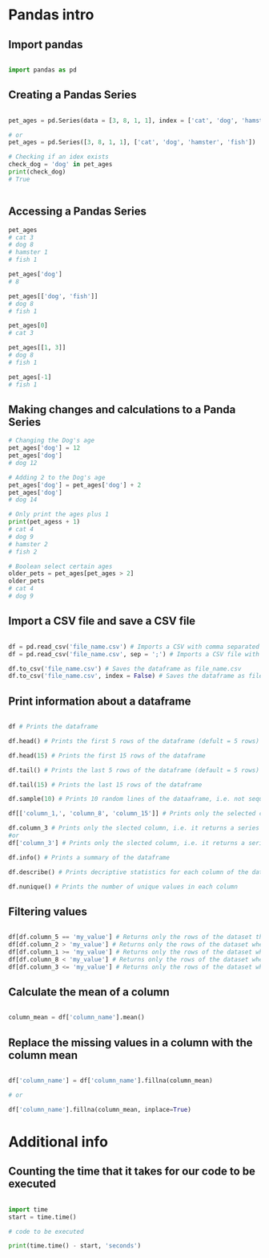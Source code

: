 # Pandas intro

## Import pandas

```python

import pandas as pd 

```

## Creating a Pandas Series
```python

pet_ages = pd.Series(data = [3, 8, 1, 1], index = ['cat', 'dog', 'hamster', 'fish'])

# or 
pet_ages = pd.Series([3, 8, 1, 1], ['cat', 'dog', 'hamster', 'fish'])

# Checking if an idex exists
check_dog = 'dog' in pet_ages
print(check_dog)
# True



```

## Accessing a Pandas Series
```python
pet_ages
# cat 3 
# dog 8
# hamster 1
# fish 1

pet_ages['dog']
# 8

pet_ages[['dog', 'fish']]
# dog 8
# fish 1

pet_ages[0]
# cat 3

pet_ages[[1, 3]]
# dog 8
# fish 1

pet_ages[-1]
# fish 1

```

## Making changes and calculations to a Panda Series
```python
# Changing the Dog's age
pet_ages['dog'] = 12
pet_ages['dog']
# dog 12

# Adding 2 to the Dog's age
pet_ages['dog'] = pet_ages['dog'] + 2
pet_ages['dog']
# dog 14

# Only print the ages plus 1
print(pet_agess + 1)
# cat 4
# dog 9
# hamster 2
# fish 2

# Boolean select certain ages
older_pets = pet_ages[pet_ages > 2]
older_pets
# cat 4
# dog 9

```


## Import a CSV file and save a CSV file

```python

df = pd.read_csv('file_name.csv') # Imports a CSV with comma separated values (default = comma)
df = pd.read_csv('file_name.csv', sep = ';') # Imports a CSV file with semicolon separated values

df.to_csv('file_name.csv') # Saves the dataframe as file_name.csv
df.to_csv('file_name.csv', index = False) # Saves the dataframe as file_name.csv without the index

```

## Print information about a dataframe

```python

df # Prints the dataframe

df.head() # Prints the first 5 rows of the dataframe (defult = 5 rows)

df.head(15) # Prints the first 15 rows of the dataframe

df.tail() # Prints the last 5 rows of the dataframe (default = 5 rows)

df.tail(15) # Prints the last 15 rows of the dataframe

df.sample(10) # Prints 10 random lines of the dataaframe, i.e. not sequensial

df[['column_1,', 'column_8', 'column_15']] # Prints only the selected columns

df.column_3 # Prints only the slected column, i.e. it returns a series
#or
df['column_3'] # Prints only the slected column, i.e. it returns a series

df.info() # Prints a summary of the dataframe

df.describe() # Prints decriptive statistics for each column of the dataframe

df.nunique() # Prints the number of unique values in each column

```

## Filtering values

```python

df[df.column_5 == 'my_value'] # Returns only the rows of the dataset that have the value 'my_value' in column_5
df[df.column_2 > 'my_value'] # Returns only the rows of the dataset where column_2 is greater than 'my_value'
df[df.column_1 >= 'my_value'] # Returns only the rows of the dataset where column_1 is greater than or equal to 'my_value'
df[df.column_8 < 'my_value'] # Returns only the rows of the dataset where column_8 is less than 'my_value'
df[df.column_3 <= 'my_value'] # Returns only the rows of the dataset where column_3 is less than or equal to 'my_value'

```


## Calculate the mean of a column

```python

column_mean = df['column_name'].mean()

```

## Replace the missing values in a column with the column mean
```python

df['column_name'] = df['column_name'].fillna(column_mean)

# or

df['column_name'].fillna(column_mean, inplace=True)

```

# Additional info

## Counting the time that it takes for our code to be executed

```python

import time
start = time.time()

# code to be executed

print(time.time() - start, 'seconds')

```
